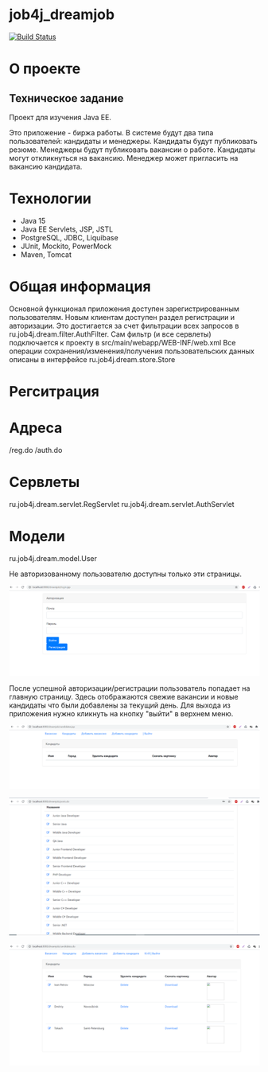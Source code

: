 # job4j_dreamjob

[![Build Status](https://www.travis-ci.com/KirillReal/job4j_dreamjob.svg?branch=main)](https://www.travis-ci.com/github/KirillReal/job4j_dreamjob)
# О проекте
<h2>Техническое задание</h2>
Проект для изучения Java EE.

Это приложение - биржа работы.
В системе будут два типа пользователей: кандидаты и менеджеры. Кандидаты будут публиковать резюме. Менеджеры будут публиковать вакансии о работе.
Кандидаты могут откликнуться на вакансию. Менеджер может пригласить на вакансию кандидата.
</p>

# Технологии
* Java 15
* Java EE Servlets, JSP, JSTL
* PostgreSQL, JDBC, Liquibase
* JUnit, Mockito, PowerMock
* Maven, Tomcat

# Общая информация 
Основной функционал приложения доступен зарегистрированным пользователям. Новым клиентам доступен раздел регистрации и авторизации. Это достигается за счет фильтрации всех запросов в ru.job4j.dream.filter.AuthFilter. Сам фильтр (и все сервлеты) подключается к проекту в src/main/webapp/WEB-INF/web.xml
Все операции сохранения/изменения/получения пользовательских данных описаны в интерфейсе ru.job4j.dream.store.Store
# Регситрация

# Адреса
/reg.do /auth.do

# Сервлеты
ru.job4j.dream.servlet.RegServlet ru.job4j.dream.servlet.AuthServlet

# Модели

ru.job4j.dream.model.User

Не авторизованному пользователю доступны только эти страницы.

![ScreenShot](images/Login.png)

После успешной авторизации/регистрации пользователь попадает на главную страницу. Здесь отображаются свежие вакансии и новые кандидаты что были добавлены за текущий день. Для выхода из приложения нужно кликнуть на кнопку "выйти" в верхнем меню.

![ScreenShot](images/images1.png)

![ScreenShot](images/Posts.png)

![ScreenShot](images/Candidates.png)

